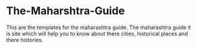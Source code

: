 # The-Maharshtra-Guide
This are the templates for the maharashtra guide. The maharashtra guide it is site which will help you to know about there cities, historical places and there histories. 

